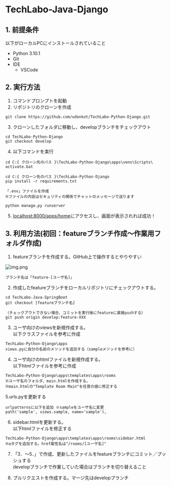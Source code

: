 # TechLabo-Java-Django

## 1. 前提条件
以下がローカルPCにインストールされていること

- Python 3.10.1
- Git
- IDE
  - VSCode 

## 2. 実行方法
1. コマンドプロンプトを起動
2. リポジトリのクローンを作成

```
git clone https://github.com/udonkot/TechLabo-Python-Django.git
```

3. クローンしたフォルダに移動し、developブランチをチェックアウト
```
cd TechLabo-Python-Django
git checkout develop
```

4. 以下コマンドを実行
```
cd C:{ クローン先のパス }\TechLabo-Python-Django\apps\venv\Scripts\
activate.bat

cd C:{ クローン先のパス }\TechLabo-Python-Django
pip install -r requirements.txt

「.env」ファイルを作成
※ファイルの内容はセキュリティの関係でチャットのメッセージで送ります

python manage.py runserver
```

5. [localhost:8000/apps/home](http://localhost:8000/apps/home)にアクセスし、画面が表示されれば成功！

## 3. 利用方法(初回：featureブランチ作成～作業用フォルダ作成)

1. featureブランチを作成する。GitHub上で操作するとやりやすい

![img.png](img/readme/img01_createbranch.png)

```
ブランチ名は「feature-[ユーザ名]」
```

2. 作成したfeatureブランチをローカルリポジトリにチェックアウトする。
```
cd TechLabo-Java-SpringBoot
git checkout [featureブランチ名]

（チェックアウトできない場合、コミットを実行後にfeatureに直接pushする）
git push origin develop:feature-XXX
```

3. ユーザ向けのviewsを新規作成する。<br/>
以下クラスファイルを参考に作成
```
TechLabo-Python-Django\apps
views.pyに自分の名前のメソッドを追加する（sampleメソッドを参考に）
```

4. ユーザ向けのhtmlファイルを新規作成する。<br/>
以下htmlファイルを参考に作成
```
TechLabo-Python-Django\apps\templates\apps\rooms
※ユーザ名のフォルダ、main.htmlを作成する。
※main.htmlの"Template Room Main"を任意の値に修正する
```

5.urls.pyを更新する
```
urlpatternsに以下を追加 ※sampleをユーザ名に変更
path('sample', views.sample, name='sample'),
```

6. sidebar.htmlを更新する。<br/>
以下htmlファイルを修正する
```
TechLabo-Python-Django\apps\templates\apps\rooms\sidebar.html
※aタグを追加する。href属性名は"/rooms/[ユーザ名]" 
```

7. 「3．～5．」で作成、更新したファイルをfeatureブランチにコミット／プッシュする<br/>
developブランチで作業していた場合はブランチを切り替えること

8. プルリクエストを作成する。マージ先はdevelopブランチ
